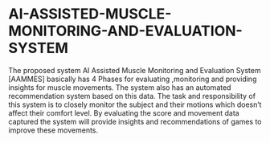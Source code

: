 # AI-ASSISTED-MUSCLE-MONITORING-AND-EVALUATION-SYSTEM
The proposed system AI Assisted Muscle Monitoring and Evaluation System [AAMMES] basically has 4 Phases for evaluating ,monitoring and providing insights for muscle movements. The system also has an automated recommendation system based on this data. The task and responsibility of this system is to closely monitor the subject and their motions which doesn’t affect their comfort level. By evaluating the score and movement data captured the system will provide insights and recommendations of games to improve these movements.
